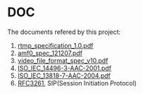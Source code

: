 # DOC

The documents refered by this project:

1. [rtmp_specification_1.0.pdf](https://github.com/onedss/srs/blob/2.0release/trunk/doc/rtmp_specification_1.0.pdf)
1. [amf0_spec_121207.pdf](https://github.com/onedss/srs/blob/2.0release/trunk/doc/amf0_spec_121207.pdf)
1. [video_file_format_spec_v10.pdf](https://github.com/onedss/srs/blob/2.0release/trunk/doc/video_file_format_spec_v10_1.pdf)
1. [ISO_IEC_14496-3-AAC-2001.pdf](https://github.com/onedss/srs/blob/2.0release/trunk/doc/ISO_IEC_14496-3-AAC-2001.pdf)
1. [ISO_IEC_13818-7-AAC-2004.pdf](https://github.com/onedss/srs/blob/2.0release/trunk/doc/ISO_IEC_13818-7-AAC-2004.pdf)
1. [RFC3261](https://www.ietf.org/rfc/rfc3261.txt), SIP(Session Initiation Protocol)
